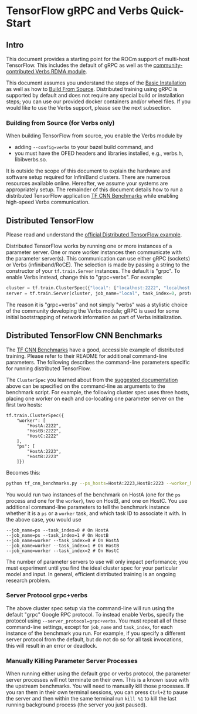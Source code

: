 # TensorFlow gRPC and Verbs Quick-Start

## Intro
This document provides a starting point for the ROCm support of multi-host TensorFlow.  This includes the default of gRPC as well as the [community-contributed Verbs RDMA module](../tensorflow/contrib/verbs/README.md).

This document assumes you understand the steps of the [Basic Installation](tensorflow-install-basic.md#install-rocm) as well as how to [Build From Source](tensorflow-build-from-source.md).  Distributed training using gRPC is supported by default and does not require any special build or installation steps; you can use our provided docker containers and/or wheel files.  If you would like to use the Verbs support, please see the next subsection.

### Building from Source (for Verbs only)
When building TensorFlow from source, you enable the Verbs module by

- adding `--config=verbs` to your bazel build command, and
- you must have the OFED headers and libraries installed, e.g., verbs.h, libibverbs.so.

It is outside the scope of this document to explain the hardware and software setup required for InfiniBand clusters.  There are numerous resources available online.  Hereafter, we assume your systems are appropriately setup.  The remainder of this document details how to run a distributed TensorFlow application [TF CNN Benchmarks] while enabling high-speed Verbs communication.

## Distributed TensorFlow

Please read and understand the [official Distributed TensorFlow example](https://github.com/tensorflow/examples/blob/master/community/en/docs/deploy/distributed.md).

Distributed TensorFlow works by running one or more instances of a parameter server.  One or more worker instances then communicate with the parameter server(s).  This communication can use either gRPC (sockets) or Verbs (infiniband/RoCE).  The selection is made by passing a string to the constructor of your `tf.train.Server` instances.  The default is "grpc".  To enable Verbs instead, change this to "grpc+verbs".  For example:

```python
cluster = tf.train.ClusterSpec({"local": ["localhost:2222", "localhost:2223"]})
server = tf.train.Server(cluster, job_name="local", task_index=0, protocol="grpc+verbs")
```

The reason it is "grpc+verbs" and not simply "verbs" was a stylistic choice of the community developing the Verbs module; gRPC is used for some initial bootstrapping of network information as part of Verbs initialization.

## Distributed TensorFlow CNN Benchmarks

The [TF CNN Benchmarks] have a good, accessible example of distributed training.  Please refer to their README for additional command-line parameters.  The following describes the command-line parameters specific for running distributed TensorFlow.

The `ClusterSpec` you learned about from the [suggested documentation](https://github.com/tensorflow/examples/blob/master/community/en/docs/deploy/distributed.md#create-a-tftrainclusterspec-to-describe-the-cluster) above can be specified on the command-line as arguments to the benchmark script.  For example, the following cluster spec uses three hosts, placing one worker on each and co-locating one parameter server on the first two hosts:

```
tf.train.ClusterSpec({
    "worker": [
        "HostA:2222",
        "HostB:2222",
        "HostC:2222"
    ],
    "ps": [
        "HostA:2223",
        "HostB:2223"
    ]})
```

Becomes this:

```bash
python tf_cnn_benchmarks.py --ps_hosts=HostA:2223,HostB:2223 --worker_hosts=HostA:2222,HostB:2222,HostC:2222
```

You would run two instances of the benchmark on HostA (one for the `ps` process and one for the `worker`), two on HostB, and one on HostC.  You use additional command-line parameters to tell the benchmark instance whether it is a `ps` or a `worker` task, and which task ID to associate it with.  In the above case, you would use

```
--job_name=ps --task_index=0 # On HostA
--job_name=ps --task_index=1 # On HostB
--job_name=worker --task_index=0 # On HostA
--job_name=worker --task_index=1 # On HostB
--job_name=worker --task_index=2 # On HostC
```

The number of parameter servers to use will only impact performance; you must experiment until you find the ideal cluster spec for your particular model and input.  In general, efficient distributed training is an ongoing research problem.

### Server Protocol grpc+verbs
The above cluster spec setup via the command-line will run using the default "grpc" Google RPC protocol.  To instead enable Verbs, specify the protocol using `--server_protocol=grpc+verbs`.  You must repeat all of these command-line settings, except for `job_name` and `task_index`, for each instance of the benchmark you run.  For example, if you specify a different server protocol from the default, but do not do so for all task invocations, this will result in an error or deadlock.

### Manually Killing Parameter Server Processes
When running either using the default grpc or verbs protocol, the parameter server processes will not terminate on their own.  This is a known issue with the upstream benchmarks.  You will need to manually kill those processes.  If you ran them in their own terminal sessions, you can press `Ctrl+Z` to pause the server and then within the same terminal run `kill %1` to kill the last running background process (the server you just paused).

[TF CNN Benchmarks]: https://github.com/tensorflow/benchmarks/tree/master/scripts/tf_cnn_benchmarks
